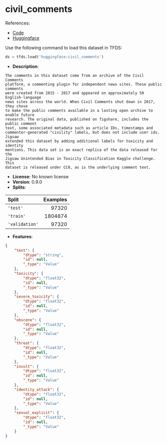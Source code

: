 # civil_comments

References:

*   [Code](https://github.com/huggingface/datasets/blob/master/datasets/civil_comments)
*   [Huggingface](https://huggingface.co/datasets/civil_comments)



Use the following command to load this dataset in TFDS:

```python
ds = tfds.load('huggingface:civil_comments')
```

*   **Description**:

```
The comments in this dataset come from an archive of the Civil Comments
platform, a commenting plugin for independent news sites. These public comments
were created from 2015 - 2017 and appeared on approximately 50 English-language
news sites across the world. When Civil Comments shut down in 2017, they chose
to make the public comments available in a lasting open archive to enable future
research. The original data, published on figshare, includes the public comment
text, some associated metadata such as article IDs, timestamps and
commenter-generated "civility" labels, but does not include user ids. Jigsaw
extended this dataset by adding additional labels for toxicity and identity
mentions. This data set is an exact replica of the data released for the
Jigsaw Unintended Bias in Toxicity Classification Kaggle challenge.  This
dataset is released under CC0, as is the underlying comment text.
```

*   **License**: No known license
*   **Version**: 0.9.0
*   **Splits**:

Split  | Examples
:----- | -------:
`'test'` | 97320
`'train'` | 1804874
`'validation'` | 97320

*   **Features**:

```json
{
    "text": {
        "dtype": "string",
        "id": null,
        "_type": "Value"
    },
    "toxicity": {
        "dtype": "float32",
        "id": null,
        "_type": "Value"
    },
    "severe_toxicity": {
        "dtype": "float32",
        "id": null,
        "_type": "Value"
    },
    "obscene": {
        "dtype": "float32",
        "id": null,
        "_type": "Value"
    },
    "threat": {
        "dtype": "float32",
        "id": null,
        "_type": "Value"
    },
    "insult": {
        "dtype": "float32",
        "id": null,
        "_type": "Value"
    },
    "identity_attack": {
        "dtype": "float32",
        "id": null,
        "_type": "Value"
    },
    "sexual_explicit": {
        "dtype": "float32",
        "id": null,
        "_type": "Value"
    }
}
```


